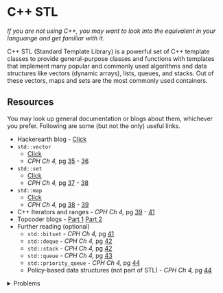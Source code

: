 # C++ STL
*If you are not using C++, you may want to look into the equivalent in your languange and get familiar with it.*

C++ STL (Standard Template Library) is a powerful set of C++ template classes to provide general-purpose classes and functions with templates that implement many popular and commonly used algorithms and data structures like vectors (dynamic arrays), lists, queues, and stacks. Out of these vectors, maps and sets are the most commonly used containers.

## Resources
You may look up general documentation or blogs about them, whichever you prefer. Following are some (but not the only) useful links.
* Hackerearth blog - [Click](https://www.hackerearth.com/practice/notes/standard-template-library/)
* `std::vector`
    * [Click](https://www.studytonight.com/cpp/stl/stl-container-vector)
    * *CPH Ch 4,* pg [35](https://cses.fi/book/book.pdf#page=45) - [36](https://cses.fi/book/book.pdf#page=46)
* `std::set`
    * [Click](https://www.geeksforgeeks.org/set-in-cpp-stl/)
    * *CPH Ch 4,* pg [37](https://cses.fi/book/book.pdf#page=47) - [38](https://cses.fi/book/book.pdf#page=48)
* `std::map`
    * [Click](https://www.javatpoint.com/post/cpp-map)
    * *CPH Ch 4,* pg [38](https://cses.fi/book/book.pdf#page=48) - [39](https://cses.fi/book/book.pdf#page=49)
* C++ Iterators and ranges - *CPH Ch 4,* pg [39](https://cses.fi/book/book.pdf#page=49) - [41](https://cses.fi/book/book.pdf#page=51)
* Topcoder blogs - [Part 1](https://www.topcoder.com/thrive/articles/Power%20up%20C++%20with%20the%20Standard%20Template%20Library%20Part%20One) [Part 2](https://www.topcoder.com/thrive/articles/Power%20up%20C++%20with%20the%20Standard%20Template%20Library%20Part%20Two)
* Further reading (optional)
    * `std::bitset` - *CPH Ch 4,* pg [41](https://cses.fi/book/book.pdf#page=51)
    * `std::deque` - *CPH Ch 4,* pg [42](https://cses.fi/book/book.pdf#page=52)
    * `std::stack` - *CPH Ch 4,* pg [42](https://cses.fi/book/book.pdf#page=52)
    * `std::queue` - *CPH Ch 4,* pg [43](https://cses.fi/book/book.pdf#page=53)
    * `std::priority_queue` - *CPH Ch 4,* pg [44](https://cses.fi/book/book.pdf#page=54)
    * Policy-based data structures (not part of STL) - *CPH Ch 4,* pg [44](https://cses.fi/book/book.pdf#page=54)

<details>
<summary>Problems</summary>
<ul>
    <li><a href="https://hackerrank.com/domains/cpp/stl">Hackerrank STL</a></li>
    <li><a href="https://www.hackerrank.com/domains/cpp?filters%5Bsubdomains%5D%5B%5D=stl">Hello world vector</a></li>
    <li><a href="https://www.hackerrank.com/challenges/cpp-sets/problem">Hello world set</a></li>
    <li><a href="https://www.hackerearth.com/practice/data-structures/trees/binary-search-tree/practice-problems/algorithm/monk-and-his-friends/">Hackerearth - Monk and his Friends</a></li>
    <li><a href="https://codeforces.com/contest/4/problem/C">CF 4 C</a></li>
    <li><a href="https://codeforces.com/contest/525/problem/A">CF 525 A</a></li>
    <li><a href="https://codeforces.com/contest/1520/problem/D">CF 1520 D</a></li>
    <li><a href="https://codeforces.com/problemset/problem/782/A">CF 782 A</a></li>
</ul>
</details>
